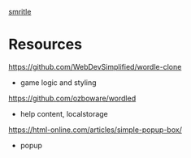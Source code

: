 [smritle](https://smritle.com)

# Resources

https://github.com/WebDevSimplified/wordle-clone

- game logic and styling

https://github.com/ozboware/wordled

- help content, localstorage

https://html-online.com/articles/simple-popup-box/

- popup
